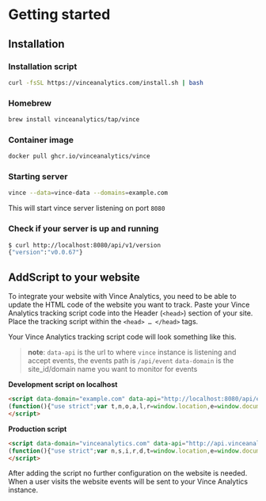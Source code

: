 # Getting started


## Installation


### Installation script
```bash
curl -fsSL https://vinceanalytics.com/install.sh | bash
```

### Homebrew
```bash
brew install vinceanalytics/tap/vince
```
### Container image
```bash
docker pull ghcr.io/vinceanalytics/vince
```


### Starting server

```bash
vince --data=vince-data --domains=example.com
```

This will start vince server listening on port `8080`

### Check if your server is up and running

```bash
$ curl http://localhost:8080/api/v1/version
{"version":"v0.0.67"}
```

## AddScript to your website

To integrate your website with Vince Analytics, you need to be able to update the HTML code of the website you want to track. Paste your Vince Analytics tracking script code into the Header (`<head>`) section of your site. Place the tracking script within the `<head> … </head>` tags.

Your Vince Analytics tracking script code will look something like this.

> **note**:
> `data-api` is the url to where `vince` instance is listening and accept events, the events path is `/api/event`
>  `data-domain` is the site_id/domain name you want to monitor for events


**Development script on localhost**
```html
<script data-domain="example.com" data-api="http://localhost:8080/api/event">
(function(){"use strict";var t,n,o,a,l,r=window.location,e=window.document,c=e.currentScript,h=c.getAttribute("data-api")||d(c);function u(e){console.warn("Ignoring Event: "+e)}function d(e){return new URL(e.src).origin+"/api/event"}function i(t,n){try{if(window.localStorage.vince_ignore==="true")return u("localStorage flag")}catch{}var o,s={};s.n=t,s.u=r.href,s.d=c.getAttribute("data-domain"),s.r=e.referrer||null,s.w=window.innerWidth,n&&n.meta&&(s.m=JSON.stringify(n.meta)),n&&n.props&&(s.p=n.props),o=new XMLHttpRequest,o.open("POST",h,!0),o.setRequestHeader("Content-Type","text/plain"),o.send(JSON.stringify(s)),o.onreadystatechange=function(){o.readyState===4&&n&&n.callback&&n.callback()}}a=window.vince&&window.vince.q||[],window.vince=i;for(t=0;t<a.length;t++)i.apply(this,a[t]);function s(){if(o===r.pathname)return;o=r.pathname,i("pageview")}n=window.history,n.pushState&&(l=n.pushState,n.pushState=function(){l.apply(this,arguments),s()},window.addEventListener("popstate",s));function m(){!o&&e.visibilityState==="visible"&&s()}e.visibilityState==="prerender"?e.addEventListener("visibilitychange",m):s()})()
</script>
```

**Production script**

```html
<script data-domain="vinceanalytics.com" data-api="http://api.vinceanalytics.com/api/event">
(function(){"use strict";var n,s,i,r,d,t=window.location,e=window.document,c=e.currentScript,h=c.getAttribute("data-api")||u(c);function l(e){console.warn("Ignoring Event: "+e)}function u(e){return new URL(e.src).origin+"/api/event"}function a(n,s){if(/^localhost$|^127(\.[0-9]+){0,2}\.[0-9]+$|^\[::1?\]$/.test(t.hostname)||t.protocol==="file:")return l("localhost");if(window._phantom||window.__nightmare||window.navigator.webdriver||window.Cypress)return;try{if(window.localStorage.vince_ignore==="true")return l("localStorage flag")}catch{}var i,o={};o.n=n,o.u=t.href,o.d=c.getAttribute("data-domain"),o.r=e.referrer||null,o.w=window.innerWidth,s&&s.meta&&(o.m=JSON.stringify(s.meta)),s&&s.props&&(o.p=s.props),i=new XMLHttpRequest,i.open("POST",h,!0),i.setRequestHeader("Content-Type","text/plain"),i.send(JSON.stringify(o)),i.onreadystatechange=function(){i.readyState===4&&s&&s.callback&&s.callback()}}r=window.vince&&window.vince.q||[],window.vince=a;for(n=0;n<r.length;n++)a.apply(this,r[n]);function o(){if(i===t.pathname)return;i=t.pathname,a("pageview")}s=window.history,s.pushState&&(d=s.pushState,s.pushState=function(){d.apply(this,arguments),o()},window.addEventListener("popstate",o));function m(){!i&&e.visibilityState==="visible"&&o()}e.visibilityState==="prerender"?e.addEventListener("visibilitychange",m):o()})()
</script>
```


After adding the script no further configuration on the website is needed. When a user visits the website events will be sent to your Vince Analytics instance.